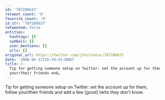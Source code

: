 ```yaml
---
id: '787286637'
retweet_count: '0'
favorite_count: '0'
id_str: '787286637'
retweeted: false
entities:
  hashtags: []
  symbols: []
  user_mentions: []
  urls: []
original_url: https://twitter.com/jth/status/787286637
date: '2008-04-11T16:29:43.000Z'
title: >-
  Tip for getting someone setup on Twitter: set the account up for them, follow
  your/their friends and…
---
```


Tip for getting someone setup on Twitter: set the account up for them, follow your/their friends and add a few [good] twits they don't know.